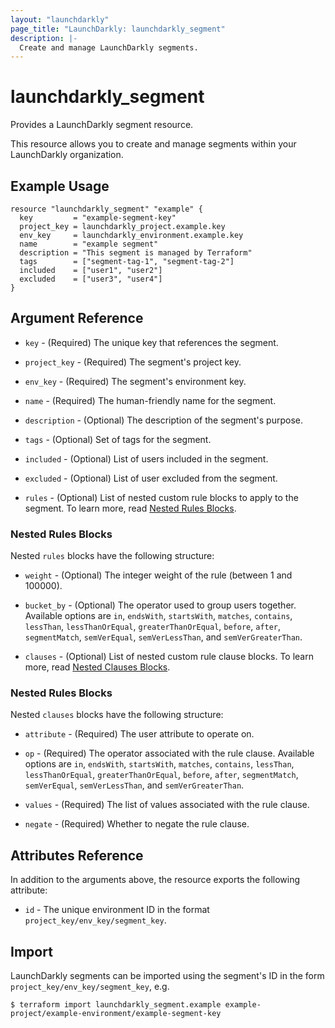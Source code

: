 ```yaml
---
layout: "launchdarkly"
page_title: "LaunchDarkly: launchdarkly_segment"
description: |-
  Create and manage LaunchDarkly segments.
---
```


# launchdarkly_segment

Provides a LaunchDarkly segment resource.

This resource allows you to create and manage segments within your LaunchDarkly organization.

## Example Usage

```hcl
resource "launchdarkly_segment" "example" {
  key         = "example-segment-key"
  project_key = launchdarkly_project.example.key
  env_key     = launchdarkly_environment.example.key
  name        = "example segment"
  description = "This segment is managed by Terraform"
  tags        = ["segment-tag-1", "segment-tag-2"]
  included    = ["user1", "user2"]
  excluded    = ["user3", "user4"]
}
```

## Argument Reference

- `key` - (Required) The unique key that references the segment.

- `project_key` - (Required) The segment's project key.

- `env_key` - (Required) The segment's environment key.

- `name` - (Required) The human-friendly name for the segment.

- `description` - (Optional) The description of the segment's purpose.

- `tags` - (Optional) Set of tags for the segment.

- `included` - (Optional) List of users included in the segment.

- `excluded` - (Optional) List of user excluded from the segment.

- `rules` - (Optional) List of nested custom rule blocks to apply to the segment. To learn more, read [Nested Rules Blocks](#rules-blocks).

### <a id='rules-blocks'>Nested Rules Blocks</a>

Nested `rules` blocks have the following structure:

- `weight` - (Optional) The integer weight of the rule (between 1 and 100000).

- `bucket_by` - (Optional) The operator used to group users together. Available options are `in`, `endsWith`, `startsWith`, `matches`, `contains`, `lessThan`, `lessThanOrEqual`, `greaterThanOrEqual`, `before`, `after`, `segmentMatch`, `semVerEqual`, `semVerLessThan`, and `semVerGreaterThan`.

- `clauses` - (Optional) List of nested custom rule clause blocks. To learn more, read [Nested Clauses Blocks](#clauses-blocks).

### <a id='rules-blocks'>Nested Rules Blocks</a>

Nested `clauses` blocks have the following structure:

- `attribute` - (Required) The user attribute to operate on.

- `op` - (Required) The operator associated with the rule clause. Available options are `in`, `endsWith`, `startsWith`, `matches`, `contains`, `lessThan`, `lessThanOrEqual`, `greaterThanOrEqual`, `before`, `after`, `segmentMatch`, `semVerEqual`, `semVerLessThan`, and `semVerGreaterThan`.

- `values` - (Required) The list of values associated with the rule clause.

- `negate` - (Required) Whether to negate the rule clause.

## Attributes Reference

In addition to the arguments above, the resource exports the following attribute:

- `id` - The unique environment ID in the format `project_key/env_key/segment_key`.

## Import

LaunchDarkly segments can be imported using the segment's ID in the form `project_key/env_key/segment_key`, e.g.

```
$ terraform import launchdarkly_segment.example example-project/example-environment/example-segment-key
```
